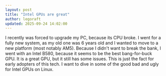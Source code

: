 ```yaml
---
layout: post
title: "Intel GPUs are great"
author: legoraft
updated: 2025-09-24 14:02:00
---
```


I recently was forced to upgrade my PC, because its CPU broke. I went for a fully new system, as my old one was 6 years old and I wanted to move to a new platform (most notably AM5). Because I didn't want to break the bank, I went with an Intel B580, because it seems to be the best bang-for-buck GPU. It is a great GPU, but it still has some issues. This is just the fact for early adopters of this tech. I want to dive in some of the good bad and ugly for Intel GPUs on Linux.
